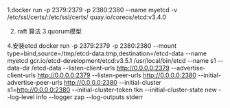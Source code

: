 1.docker run -p 2379:2379 -p 2380:2380 --name myetcd  -v /etc/ssl/certs/:/etc/ssl/certs/ quay.io/coreos/etcd:v3.4.0

2. raft 算法
3.quorum模型

4.安装etcd
docker run -p 2379:2379 -p 2380:2380 --mount type=bind,source=/tmp/etcd-data.tmp,destination=/etcd-data --name myetcd gcr.io/etcd-development/etcd:v3.5.1 /usr/local/bin/etcd --name s1 --data-dir /etcd-data --listen-client-urls http://0.0.0.0:2379 --advertise-client-urls http://0.0.0.0:2379 --listen-peer-urls http://0.0.0.0:2380 --initial-advertise-peer-urls http://0.0.0.0:2380 --initial-cluster s1=http://0.0.0.0:2380 --initial-cluster-token tkn --initial-cluster-state new --log-level info --logger zap --log-outputs stderr
